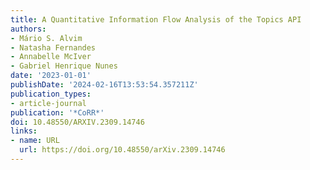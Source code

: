 ```yaml
---
title: A Quantitative Information Flow Analysis of the Topics API
authors:
- Mário S. Alvim
- Natasha Fernandes
- Annabelle McIver
- Gabriel Henrique Nunes
date: '2023-01-01'
publishDate: '2024-02-16T13:53:54.357211Z'
publication_types:
- article-journal
publication: '*CoRR*'
doi: 10.48550/ARXIV.2309.14746
links:
- name: URL
  url: https://doi.org/10.48550/arXiv.2309.14746
---
```


